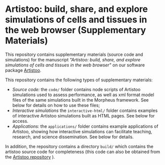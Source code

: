 # Artistoo: build, share, and explore simulations of cells and tissues in the web browser (Supplementary Materials)

This repository contains supplementary materials (source code and simulations) for the 
manuscript *"Artistoo: build, share, and explore simulations of cells and tissues in the 
web browser"* on our software package [Artistoo](github.com/ingewortel/artistoo). 

This repository contains the following types of supplementary materials:

- *Source code:* the `code/` folder contains node scripts of Artistoo simulations used
	to assess performance, as well as xml format model files of the same simulations 
	built in the Morpheus framework. See below for details on how to use these files;
- *Interactive simulations* the `interactive-html/` folder contains examples of 
	interactive Artistoo simulations built as HTML pages. See below for access.
- *Applications:* the `applications/` folder contains example applications of Artistoo,
	showing how interactive simulations can facilitate teaching, research, and science 
	dissemination. See below for details.

In addition, the repository contains a directory `build/` which contains the artistoo
source code for completeness (this code can also be obtained from the 
[Artistoo repository](github.com/ingewortel/artistoo) ).
